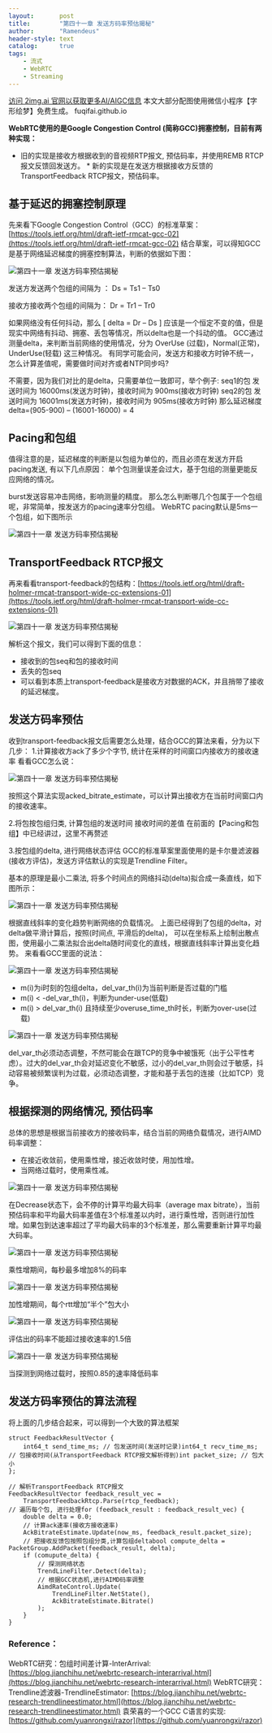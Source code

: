 ```yaml
---
layout:       post
title:        "第四十一章 发送方码率预估揭秘"
author:       "Ramendeus"
header-style: text
catalog:      true
tags:
    - 流式
    - WebRTC
    - Streaming
---
```


[访问 2img.ai 官网以获取更多AI/AIGC信息](https://2img.ai)
本文大部分配图使用微信小程序【字形绘梦】免费生成。
fuqifai.github.io

**WebRTC使用的是Google Congestion Control (简称GCC)拥塞控制，目前有两种实现：**

+   旧的实现是接收方根据收到的音视频RTP报文, 预估码率，并使用REMB RTCP报文反馈回发送方。 \* 新的实现是在发送方根据接收方反馈的TransportFeedback RTCP报文，预估码率。

## **基于延迟的拥塞控制原理**

先来看下Google Congestion Control（GCC）的标准草案：[https://tools.ietf.org/html/draft-ietf-rmcat-gcc-02](https://tools.ietf.org/html/draft-ietf-rmcat-gcc-02) 结合草案，可以得知GCC是基于网络延迟梯度的拥塞控制算法，判断的依据如下图：

![第四十一章 发送方码率预估揭秘](https://www.shxcj.com/wp-content/uploads/2024/09/image-639.png)

发送方发送两个包组的间隔为 ： Ds = Ts1 – Ts0

接收方接收两个包组的间隔为： Dr = Tr1 – Tr0

如果网络没有任何抖动，那么 \[ delta = Dr – Ds \] 应该是一个恒定不变的值，但是现实中网络有抖动、拥塞、丢包等情况，所以delta也是一个抖动的值。 GCC通过测量delta，来判断当前网络的使用情况，分为 OverUse (过载)，Normal(正常)，UnderUse(轻载) 这三种情况。 有同学可能会问，发送方和接收方时钟不统一，怎么计算差值呢，需要做时间对齐或者NTP同步吗?

不需要，因为我们对比的是delta，只需要单位一致即可，举个例子: seq1的包 发送时间为 16000ms(发送方时钟)，接收时间为 900ms(接收方时钟) seq2的包 发送时间为 16001ms(发送方时钟)，接收时间为 905ms(接收方时钟) 那么延迟梯度delta=(905-900) – (16001-16000) = 4

## **Pacing和包组**

值得注意的是，延迟梯度的判断是以包组为单位的，而且必须在发送方开启pacing发送, 有以下几点原因： 单个包测量误差会过大，基于包组的测量更能反应网络的情况。

burst发送容易冲击网络，影响测量的精度。 那么怎么判断哪几个包属于一个包组呢，非常简单，按发送方的pacing速率分包组。 WebRTC pacing默认是5ms一个包组，如下图所示

![第四十一章 发送方码率预估揭秘](https://www.shxcj.com/wp-content/uploads/2024/09/image-645.png)

## **TransportFeedback RTCP报文**

再来看看transport-feedback的包结构：[https://tools.ietf.org/html/draft-holmer-rmcat-transport-wide-cc-extensions-01](https://tools.ietf.org/html/draft-holmer-rmcat-transport-wide-cc-extensions-01)

![第四十一章 发送方码率预估揭秘](https://www.shxcj.com/wp-content/uploads/2024/09/image-648.png)

解析这个报文，我们可以得到下面的信息：

+   接收到的包seq和包的接收时间
+   丢失的包seq
+   可以看到本质上transport-feedback是接收方对数据的ACK，并且捎带了接收的延迟梯度。

## **发送方码率预估**

收到transport-feedback报文后需要怎么处理，结合GCC的算法来看，分为以下几步： 1.计算接收方ack了多少个字节, 统计在采样的时间窗口内接收方的接收速率 看看GCC怎么说：

![第四十一章 发送方码率预估揭秘](https://www.shxcj.com/wp-content/uploads/2024/09/image-639.png)

按照这个算法实现acked\_bitrate\_estimate，可以计算出接收方在当前时间窗口内的接收速率。

2.将包按包组归类, 计算包组的发送时间 接收时间的差值 在前面的【Pacing和包组】中已经讲过，这里不再赘述

3.按包组的delta, 进行网络状态评估 GCC的标准草案里面使用的是卡尔曼滤波器(接收方评估)，发送方评估默认的实现是Trendline Filter。

基本的原理是最小二乘法, 将多个时间点的网络抖动(delta)拟合成一条直线，如下图所示：

![第四十一章 发送方码率预估揭秘](https://www.shxcj.com/wp-content/uploads/2024/09/image-647.png)

根据直线斜率的变化趋势判断网络的负载情况。 上面已经得到了包组的delta，对delta做平滑计算后，按照(时间点, 平滑后的delta)， 可以在坐标系上绘制出散点图，使用最小二乘法拟合出delta随时间变化的直线，根据直线斜率计算出变化趋势。 来看看GCC里面的说法：

![第四十一章 发送方码率预估揭秘](https://www.shxcj.com/wp-content/uploads/2024/09/image-642.png)

+   m(i)为i时刻的包组delta，del\_var\_th(i)为当前判断是否过载的门槛
+   m(i) < -del\_var\_th(i)，判断为under-use(低载)
+   m(i) > del\_var\_th(i) 且持续至少overuse\_time\_th时长，判断为over-use(过载)

![第四十一章 发送方码率预估揭秘](https://www.shxcj.com/wp-content/uploads/2024/09/image-643.png)

del\_var\_th必须动态调整，不然可能会在跟TCP的竞争中被饿死（出于公平性考虑）。过大的del\_var\_th会对延迟变化不敏感，过小的del\_var\_th则会过于敏感，抖动容易被频繁误判为过载，必须动态调整，才能和基于丢包的连接（比如TCP）竞争。

## **根据探测的网络情况, 预估码率**

总体的思想是根据当前接收方的接收码率，结合当前的网络负载情况，进行AIMD码率调整：

+   在接近收敛前，使用乘性增，接近收敛时使，用加性增。
+   当网络过载时，使用乘性减。

![第四十一章 发送方码率预估揭秘](https://www.shxcj.com/wp-content/uploads/2024/09/image-646.png)

在Decrease状态下，会不停的计算平均最大码率（average max bitrate），当前预估码率和平均最大码率差值在3个标准差以内时，进行乘性增，否则进行加性增。如果包到达速率超过了平均最大码率的3个标准差，那么需要重新计算平均最大码率。

![第四十一章 发送方码率预估揭秘](https://www.shxcj.com/wp-content/uploads/2024/09/image-641.png)

乘性增期间，每秒最多增加8%的码率

![第四十一章 发送方码率预估揭秘](https://www.shxcj.com/wp-content/uploads/2024/09/image-646.png)

加性增期间，每个rtt增加“半个”包大小

![第四十一章 发送方码率预估揭秘](https://www.shxcj.com/wp-content/uploads/2024/09/image-644.png)

评估出的码率不能超过接收速率的1.5倍

![第四十一章 发送方码率预估揭秘](https://www.shxcj.com/wp-content/uploads/2024/09/image-640.png)

当探测到网络过载时，按照0.85的速率降低码率

## **发送方码率预估的算法流程**

将上面的几步结合起来，可以得到一个大致的算法框架

```
struct FeedbackResultVector {
    int64_t send_time_ms; // 包发送时间(发送时记录)int64_t recv_time_ms; // 包接收时间(从TransportFeedback RTCP报文解析得到)int packet_size; // 包大小
};

// 解析TransportFeedback RTCP报文
FeedbackResultVector feedback_result_vec =
    TransportFeedbackRtcp.Parse(rtcp_feedback);
// 遍历每个包, 进行处理for (feedback_result : feedback_result_vec) {
    double delta = 0.0;
    // 计算ack速率(接收方接收速率)
    AckBitrateEstimate.Update(now_ms, feedback_result.packet_size);
    // 把接收反馈包按照包组分类,计算包组deltabool compute_delta = PacketGroup.AddPacket(feedback_result, delta);
    if (comupute_delta) {
        // 探测网络状态
        TrendLineFilter.Detect(delta);
        // 根据GCC状态机,进行AIMD码率调整
        AimdRateControl.Update(
            TrendLineFilter.NetState(),
            AckBitrateEstimate.Bitrate()
        );
    }
}
```

### Reference：

WebRTC研究：包组时间差计算-InterArrival: [https://blog.jianchihu.net/webrtc-research-interarrival.html](https://blog.jianchihu.net/webrtc-research-interarrival.html) WebRTC研究：Trendline滤波器-TrendlineEstimator: [https://blog.jianchihu.net/webrtc-research-trendlineestimator.html](https://blog.jianchihu.net/webrtc-research-trendlineestimator.html) 袁荣喜的一个GCC C语言的实现: [https://github.com/yuanrongxi/razor](https://github.com/yuanrongxi/razor)

